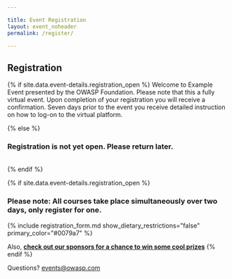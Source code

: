 ```yaml
---

title: Event Registration
layout: event_noheader
permalink: /register/

---
```


## Registration 
{% if site.data.event-details.registration_open %}
Welcome to Example Event presented by the OWASP Foundation. Please note that this a fully virtual event. Upon completion of your registration you will receive a confirmation. Seven days prior to the event you receive detailed instruction on how to log-on to the virtual platform. 

{% else %}
<br>
### Registration is not yet open. Please return later.
<br>
{% endif %}

{% if site.data.event-details.registration_open %}
### **Please note: All courses take place simultaneously over two days, only register for one.**

{% include registration_form.md show_dietary_restrictions="false" primary_color="#0079a7" %}

Also, **[check out our sponsors for a chance to win some cool prizes](/sponsors/swag/)**
{% endif %}


Questions? [events@owasp.com](mailto:events@owasp.com?subject=Event%20Example%20Inquiry)
